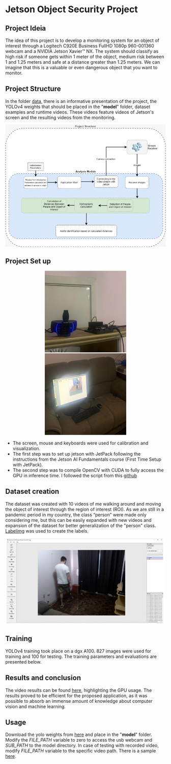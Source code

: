# Jetson Object Security Project

## Project Ideia

The idea of this project is to develop a monitoring system for an object of interest through a Logitech C920E Business FullHD 1080p 960-001360 webcam  and a NVIDIA Jetson Xavier™ NX. The system should classify as high risk if someone gets within 1 meter of the object, medium risk between 1 and 1.25 meters and safe at a distance greater than 1.25 meters. We can imagine that this is a valuable or even dangerous object that you want to monitor.

## Project Structure

In the folder [data](https://drive.google.com/drive/folders/1fPqe5gvea7AtnlgAdFLNLum493Efg4Wu?usp=sharing), there is an informative presentation of the project, the YOLOv4 weights that should be placed in the "**model**" folder, dataset examples and runtime videos. These videos feature videos of Jetson's screen and the resulting videos from the monitoring.

<p align="center">
 <img src="https://github.com/flaviobarbosaisi/Jetson-Obj-Security/blob/main/data/structure.jpeg">
</p>

## Project Set up

<p align="center">
  <img src="https://github.com/flaviobarbosaisi/Jetson-Obj-Security/blob/main/data/setup1.jpeg" width="256" height="256">
  <img src="https://github.com/flaviobarbosaisi/Jetson-Obj-Security/blob/main/data/setup2.jpeg" width="256" height="256">
</p>




   - The screen, mouse and keyboards were used for calibration and visualization.
   - The first step was to set up jetson with JetPack following the instructions from the Jetson AI Fundamentals course (First Time Setup with JetPack).
   - The second step was to compile OpenCV with CUDA to fully access the GPU in inference time. I followed the script from this [github](https://github.com/mdegans/nano_build_opencv/blob/master/build_opencv.sh)

## Dataset creation

The dataset was created with 10 videos of me walking around and moving the object of interest through the region of interest (ROI). As we are still in a pandemic period in my country, the class “person” were made only considering me, but this can be easily expanded with new videos and expansion of the dataset for better generalization of the "person" class. [Labelimg](https://github.com/tzutalin/labelImg) was used to create the labels.


![alt text](https://github.com/flaviobarbosaisi/Jetson-Obj-Security/blob/main/data/dataset.jpeg)

## Training

YOLOv4 training took place on a dgx A100. 827 images were used for training and 100 for testing. The training parameters and evaluations are presented below.

## Results and conclusion

The video results can be found [here](https://drive.google.com/drive/folders/19S-Pk4NGvOWUvMeMYiI6Trd-CuXnp9gJ), highlighting the GPU usage. The results proved to be efficient for the proposed application, as it was possible to absorb an immense amount of knowledge about computer vision and machine learning.

## Usage

Download the yolo weights from [here](https://drive.google.com/file/d/1z_uqgPwsyQbfoNpk4vHIo8IXTZcSX9wr/view?usp=sharing) and place in the "**model**" folder. Modify the *FILE_PATH* variable to zero to access the usb webcam and *SUB_PATH* to the model directory. In case of testing with recorded video, modify *FILE_PATH* variable to the specific video path. There is a sample [here]().







